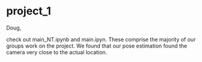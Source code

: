 # project_1
Doug, 

check out main_NT.ipynb and main.ipyn.  These comprise the majority of our groups work on the project.  We found that our pose estimation found the camera very close to the actual location.